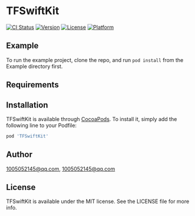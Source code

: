 # TFSwiftKit

[![CI Status](https://img.shields.io/travis/1005052145@qq.com/TFSwiftKit.svg?style=flat)](https://travis-ci.org/1005052145@qq.com/TFSwiftKit)
[![Version](https://img.shields.io/cocoapods/v/TFSwiftKit.svg?style=flat)](https://cocoapods.org/pods/TFSwiftKit)
[![License](https://img.shields.io/cocoapods/l/TFSwiftKit.svg?style=flat)](https://cocoapods.org/pods/TFSwiftKit)
[![Platform](https://img.shields.io/cocoapods/p/TFSwiftKit.svg?style=flat)](https://cocoapods.org/pods/TFSwiftKit)

## Example

To run the example project, clone the repo, and run `pod install` from the Example directory first.

## Requirements

## Installation

TFSwiftKit is available through [CocoaPods](https://cocoapods.org). To install
it, simply add the following line to your Podfile:

```ruby
pod 'TFSwiftKit'
```

## Author

1005052145@qq.com, 1005052145@qq.com

## License

TFSwiftKit is available under the MIT license. See the LICENSE file for more info.
